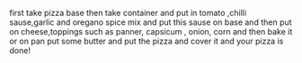 first take pizza base
then take container and put in tomato ,chilli sause,garlic and oregano spice mix and put this sause on base and then put on cheese,toppings such as panner, capsicum , onion, corn and then bake it or on  pan put some butter and put the pizza and cover it and your pizza is done!